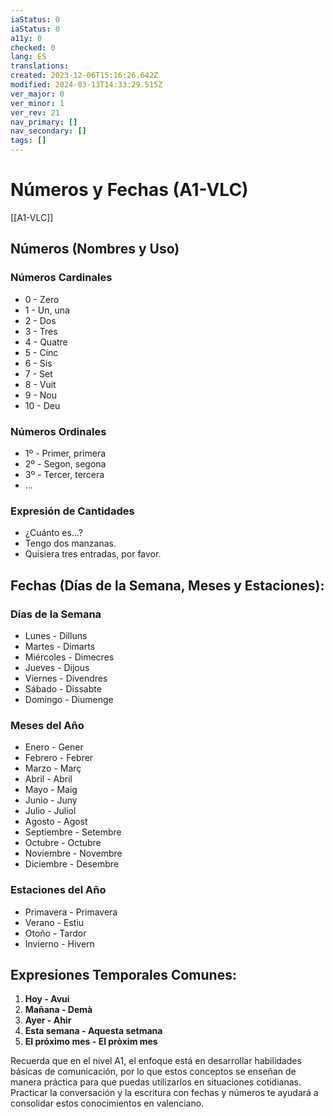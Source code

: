 ```yaml
---
iaStatus: 0
iaStatus: 0
a11y: 0
checked: 0
lang: ES
translations: 
created: 2023-12-06T15:16:26.642Z
modified: 2024-03-13T14:33:29.515Z
ver_major: 0
ver_minor: 1
ver_rev: 21
nav_primary: []
nav_secondary: []
tags: []
---
```

# Números y Fechas (A1-VLC)

[[A1-VLC]]

## Números (Nombres y Uso)

### Números Cardinales
    
- 0 - Zero
- 1 - Un, una
- 2 - Dos
- 3 - Tres
- 4 - Quatre
- 5 - Cinc
- 6 - Sis
- 7 - Set
- 8 - Vuit
- 9 - Nou
- 10 - Deu

### Números Ordinales

- 1º - Primer, primera
- 2º - Segon, segona
- 3º - Tercer, tercera
- ...

### Expresión de Cantidades
    
- ¿Cuánto es...?
- Tengo dos manzanas.
- Quisiera tres entradas, por favor.

## Fechas (Días de la Semana, Meses y Estaciones):

### Días de la Semana
    
- Lunes - Dilluns
- Martes - Dimarts
- Miércoles - Dimecres
- Jueves - Dijous
- Viernes - Divendres
- Sábado - Dissabte
- Domingo - Diumenge

### Meses del Año
    
- Enero - Gener
- Febrero - Febrer
- Marzo - Març
- Abril - Abril
- Mayo - Maig
- Junio - Juny
- Julio - Juliol
- Agosto - Agost
- Septiembre - Setembre
- Octubre - Octubre
- Noviembre - Novembre
- Diciembre - Desembre

### Estaciones del Año
    
- Primavera - Primavera
- Verano - Estiu
- Otoño - Tardor
- Invierno - Hivern

## Expresiones Temporales Comunes:

1. **Hoy - Avui**
2. **Mañana - Demà**
3. **Ayer - Ahir**
4. **Esta semana - Aquesta setmana**
5. **El próximo mes - El pròxim mes**

Recuerda que en el nivel A1, el enfoque está en desarrollar habilidades básicas de comunicación, por lo que estos conceptos se enseñan de manera práctica para que puedas utilizarlos en situaciones cotidianas. Practicar la conversación y la escritura con fechas y números te ayudará a consolidar estos conocimientos en valenciano.
